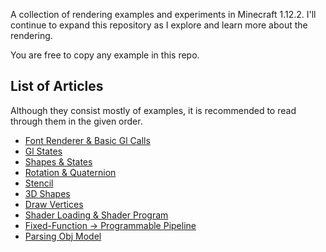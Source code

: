A collection of rendering examples and experiments in Minecraft 1.12.2. I'll continue to expand this repository as I explore and learn more about the rendering.

You are free to copy any example in this repo.

## List of Articles
Although they consist mostly of examples, it is recommended to read through them in the given order.
- [Font Renderer & Basic Gl Calls](https://github.com/tttsaurus/Mc122RenderBook/blob/main/articles/FontRenderer%26BasicGlCalls.md)
- [Gl States](https://github.com/tttsaurus/Mc122RenderBook/blob/main/articles/GlStates.md)
- [Shapes & States](https://github.com/tttsaurus/Mc122RenderBook/blob/main/articles/Shapes%26States.md)
- [Rotation & Quaternion](https://github.com/tttsaurus/Mc122RenderBook/blob/main/articles/Rotation%26Quaternion.md)
- [Stencil](https://github.com/tttsaurus/Mc122RenderBook/blob/main/articles/Stencil.md)
- [3D Shapes](https://github.com/tttsaurus/Mc122RenderBook/blob/main/articles/3DShapes.md)
- [Draw Vertices](https://github.com/tttsaurus/Mc122RenderBook/blob/main/articles/DrawVertices.md)
- [Shader Loading & Shader Program](https://github.com/tttsaurus/Mc122RenderBook/blob/main/articles/ShaderLoading%26ShaderProgram.md)
- [Fixed-Function -> Programmable Pipeline](https://github.com/tttsaurus/Mc122RenderBook/blob/main/articles/ProgrammablePipeline.md)
- [Parsing Obj Model](https://github.com/tttsaurus/Mc122RenderBook/blob/main/articles/ParsingObjModel.md)
